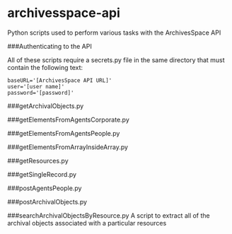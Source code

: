# archivesspace-api
Python scripts used to perform various tasks with the ArchivesSpace API

###Authenticating to the API

All of these scripts require a secrets.py file in the same directory that must contain the following text:

	baseURL='[ArchivesSpace API URL]'
	user='[user name]'
	password='[password]'


###getArchivalObjects.py

###getElementsFromAgentsCorporate.py

###getElementsFromAgentsPeople.py

###getElementsFromArrayInsideArray.py

###getResources.py

###getSingleRecord.py

###postAgentsPeople.py

###postArchivalObjects.py

###searchArchivalObjectsByResource.py
A script to extract all of the archival objects associated with a particular resources
